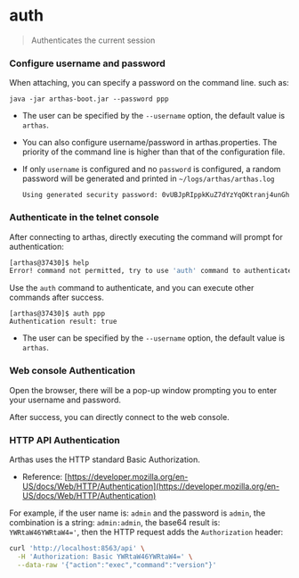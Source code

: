 auth
===

> Authenticates the current session

### Configure username and password

When attaching, you can specify a password on the command line. such as:

```
java -jar arthas-boot.jar --password ppp
```

* The user can be specified by the `--username` option, the default value is `arthas`.
* You can also configure username/password in arthas.properties. The priority of the command line is higher than that of the configuration file.
* If only `username` is configured and no `password` is configured, a random password will be generated and printed in `~/logs/arthas/arthas.log`

  ```
  Using generated security password: 0vUBJpRIppkKuZ7dYzYqOKtranj4unGh
  ```

### Authenticate in the telnet console

After connecting to arthas, directly executing the command will prompt for authentication:

```bash
[arthas@37430]$ help
Error! command not permitted, try to use 'auth' command to authenticates.
```

Use the `auth` command to authenticate, and you can execute other commands after success.

```
[arthas@37430]$ auth ppp
Authentication result: true
```

* The user can be specified by the `--username` option, the default value is `arthas`.

### Web console Authentication

Open the browser, there will be a pop-up window prompting you to enter your username and password.

After success, you can directly connect to the web console.

### HTTP API Authentication

Arthas uses the HTTP standard Basic Authorization.

* Reference: [https://developer.mozilla.org/en-US/docs/Web/HTTP/Authentication](https://developer.mozilla.org/en-US/docs/Web/HTTP/Authentication)

For example, if the user name is: `admin` and the password is `admin`, the combination is a string: `admin:admin`, the base64 result is: `YWRtaW46YWRtaW4='`, then the HTTP request adds the `Authorization` header:

```bash
curl 'http://localhost:8563/api' \
  -H 'Authorization: Basic YWRtaW46YWRtaW4=' \
  --data-raw '{"action":"exec","command":"version"}' 
```